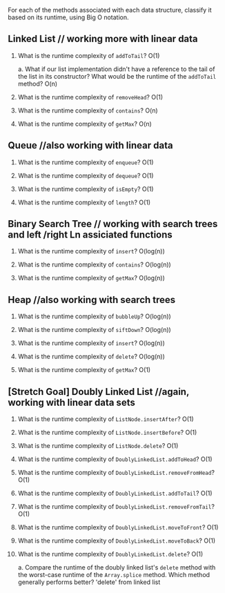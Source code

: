 For each of the methods associated with each data structure, classify it based on its runtime, using Big O notation.

## Linked List // working more with linear data

1. What is the runtime complexity of `addToTail`? O(1)

    a. What if our list implementation didn't have a reference to the tail of the list in its constructor? What would be the runtime of the `addToTail` method? O(n)

2. What is the runtime complexity of `removeHead`? O(1)

3. What is the runtime complexity of `contains`? O(n)

4. What is the runtime complexity of `getMax`? O(n)

## Queue //also working with linear data

1. What is the runtime complexity of `enqueue`? O(1)

2. What is the runtime complexity of `dequeue`? O(1)

3. What is the runtime complexity of `isEmpty`? O(1)

4. What is the runtime complexity of `length`? O(1) 

## Binary Search Tree // working with search trees and left /right Ln assiciated functions

1. What is the runtime complexity of `insert`? O(log(n))

2. What is the runtime complexity of `contains`? O(log(n))

3. What is the runtime complexity of `getMax`? O(log(n))

## Heap //also working with search trees

1. What is the runtime complexity of `bubbleUp`? O(log(n))

2. What is the runtime complexity of `siftDown`? O(log(n))

3. What is the runtime complexity of `insert`? O(log(n))

4. What is the runtime complexity of `delete`? O(log(n))

5. What is the runtime complexity of `getMax`? O(1)

## [Stretch Goal] Doubly Linked List //again, working with linear data sets

1. What is the runtime complexity of `ListNode.insertAfter`? O(1)

2. What is the runtime complexity of `ListNode.insertBefore`? O(1)

3. What is the runtime complexity of `ListNode.delete`? O(1)

4. What is the runtime complexity of `DoublyLinkedList.addToHead`? O(1)

5. What is the runtime complexity of `DoublyLinkedList.removeFromHead`? O(1)

6. What is the runtime complexity of `DoublyLinkedList.addToTail`? O(1)

7. What is the runtime complexity of `DoublyLinkedList.removeFromTail`? O(1)

8. What is the runtime complexity of `DoublyLinkedList.moveToFront`? O(1)

9. What is the runtime complexity of `DoublyLinkedList.moveToBack`? O(1)

10. What is the runtime complexity of `DoublyLinkedList.delete`? O(1)

    a. Compare the runtime of the doubly linked list's `delete` method with the worst-case runtime of the `Array.splice` method. Which method generally performs better? 'delete' from linked list